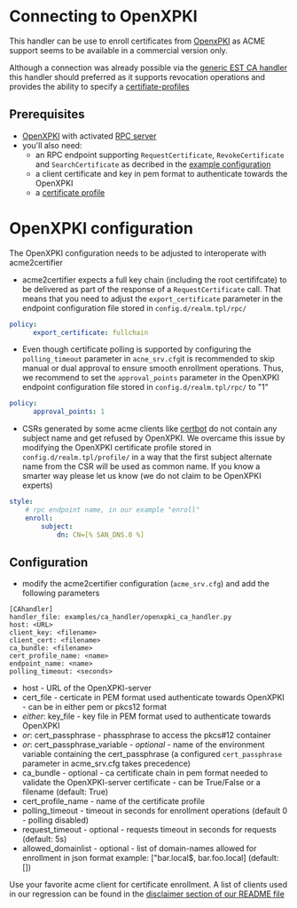 <!-- markdownlint-disable  MD013 -->
<!-- wiki-title CA handler for OpenXPKI -->
# Connecting to OpenXPKI

This handler can be use to enroll certificates from [OpenxPKI](https://www.openxpki.org/) as ACME support seems to be available in a commercial version only.

Although a connection was already possible via the [generic EST CA handler](est.md) this handler should preferred as it supports revocation operations and provides the ability to specify a [certifiate-profiles](https://openxpki.readthedocs.io/en/develop/reference/configuration/profile.html)

## Prerequisites

- [OpenXPKI](https://www.openxpki.org/) with activated [RPC server](https://openxpki.readthedocs.io/en/develop/subsystems/rpc.html)
- you'll also need:
  - an RPC endpoint supporting `RequestCertificate`, `RevokeCertificate` and `SearchCertificate` as decribed in the [example configuration](https://github.com/openxpki/openxpki-config/blob/community/rpc/enroll.conf)
  - a client certificate and key in pem format to authenticate towards the OpenXPKI
  - a [certificate profile](https://openxpki.readthedocs.io/en/develop/reference/configuration/profile.html)

# OpenXPKI configuration

The OpenXPKI configuration needs to be adjusted to interoperate with acme2certifier

- acme2certifier expects a full key chain (including the root certififcate) to be delivered as part of the response of a `RequestCertificate` call.  That means that you need to adjust the `export_certificate` parameter in the endpoint configuration file stored in `config.d/realm.tpl/rpc/`

```yaml
policy:
      export_certificate: fullchain
```

- Even though certificate polling is supported by configuring the `polling_timeout` parameter in `acne_srv.cfg`it is recommended to skip manual or dual approval to ensure smooth enrollment operations.  Thus, we recommend to set the `approval_points` parameter in the OpenXPKI endpoint configuration file stored in `config.d/realm.tpl/rpc/` to "1"

```yaml
policy:
      approval_points: 1
```

- CSRs generated by some acme clients like [certbot](https://certbot.eff.org/) do not contain any subject name and get refused by OpenXPKI. We overcame this issue by modifying the OpenXPKI certificate profile stored in `config.d/realm.tpl/profile/` in a way that the first subject alternate name from the CSR will be used as common name. If you know a smarter way please let us know (we do not claim to be OpenXPKI experts)

```yaml
style:
    # rpc endpoint name, in our example "enroll"
    enroll:
        subject:
            dn: CN=[% SAN_DNS.0 %]
```

## Configuration

- modify the acme2certifier configuration (`acme_srv.cfg`) and add the following parameters

```config
[CAhandler]
handler_file: examples/ca_handler/openxpki_ca_handler.py
host: <URL>
client_key: <filename>
client_cert: <filename>
ca_bundle: <filename>
cert_profile_name: <name>
endpoint_name: <name>
polling_timeout: <seconds>
```

- host - URL of the OpenXPKI-server
- cert_file - certicate in PEM format used authenticate towards OpenXPKI - can be in either pem or pkcs12 format
- _either_: key_file - key file in PEM format used to authenticate towards OpenXPKI
- _or_: cert_passphrase - phassphrase to access the pkcs#12 container
- _or_: cert_passphrase_variable - *optional* - name of the environment variable containing the cert_passphrase (a configured `cert_passphrase` parameter in acme_srv.cfg takes precedence)
- ca_bundle - optional - ca certificate chain in pem format needed to validate the OpenXPKI-server certificate - can be True/False or a filename (default: True)
- cert_profile_name - name of the certificate profile
- polling_timeout - timeout in seconds for enrollment operations (default 0 - polling disabled)
- request_timeout - optional - requests timeout in seconds for requests (default: 5s)
- allowed_domainlist - optional - list of domain-names allowed for enrollment in json format example: ["bar.local$, bar.foo.local] (default: [])

Use your favorite acme client for certificate enrollment. A list of clients used in our regression can be found in the [disclaimer section of our README file](../README.md)
